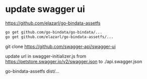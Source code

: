 # update swagger ui

https://github.com/elazarl/go-bindata-assetfs

``` bash
go get github.com/go-bindata/go-bindata/...
go get github.com/elazarl/go-bindata-assetfs/...
```

git clone https://github.com/swagger-api/swagger-ui

update url in swagger-initializer.js from https://petstore.swagger.io/v2/swagger.json to ./api.swagger.json

go-bindata-assetfs dist/...
